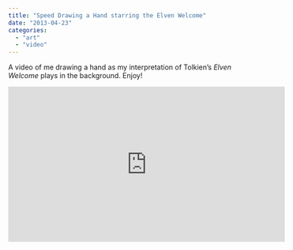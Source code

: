 ```yaml
---
title: "Speed Drawing a Hand starring the Elven Welcome"
date: "2013-04-23"
categories: 
  - "art"
  - "video"
---
```


A video of me drawing a hand as my interpretation of Tolkien’s _Elven Welcome_ plays in the background. Enjoy!

<iframe width="560" height="315" src="https://www.youtube.com/embed/xQquoGNSi1c" title="YouTube video player" frameborder="0" allow="accelerometer; autoplay; clipboard-write; encrypted-media; gyroscope; picture-in-picture" allowfullscreen></iframe>
